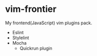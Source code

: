 # vim-frontier

My frontend(JavaScript) vim plugins pack.

- Eslint
- Stylelint
- Mocha
  - Quickrun plugin
